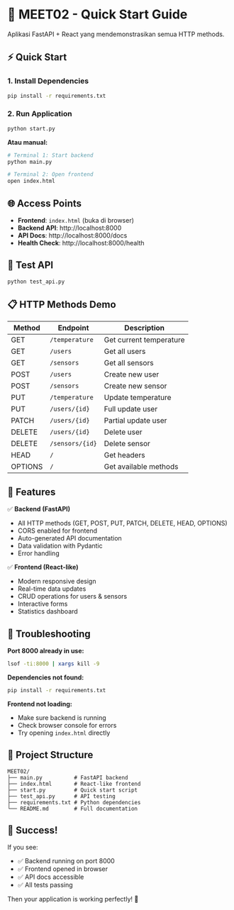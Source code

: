 # 🚀 MEET02 - Quick Start Guide

Aplikasi FastAPI + React yang mendemonstrasikan semua HTTP methods.

## ⚡ Quick Start

### 1. Install Dependencies
```bash
pip install -r requirements.txt
```

### 2. Run Application
```bash
python start.py
```

**Atau manual:**
```bash
# Terminal 1: Start backend
python main.py

# Terminal 2: Open frontend
open index.html
```

## 🌐 Access Points

- **Frontend**: `index.html` (buka di browser)
- **Backend API**: http://localhost:8000
- **API Docs**: http://localhost:8000/docs
- **Health Check**: http://localhost:8000/health

## 🧪 Test API

```bash
python test_api.py
```

## 📋 HTTP Methods Demo

| Method | Endpoint | Description |
|--------|----------|-------------|
| GET | `/temperature` | Get current temperature |
| GET | `/users` | Get all users |
| GET | `/sensors` | Get all sensors |
| POST | `/users` | Create new user |
| POST | `/sensors` | Create new sensor |
| PUT | `/temperature` | Update temperature |
| PUT | `/users/{id}` | Full update user |
| PATCH | `/users/{id}` | Partial update user |
| DELETE | `/users/{id}` | Delete user |
| DELETE | `/sensors/{id}` | Delete sensor |
| HEAD | `/` | Get headers |
| OPTIONS | `/` | Get available methods |

## 🎯 Features

✅ **Backend (FastAPI)**
- All HTTP methods (GET, POST, PUT, PATCH, DELETE, HEAD, OPTIONS)
- CORS enabled for frontend
- Auto-generated API documentation
- Data validation with Pydantic
- Error handling

✅ **Frontend (React-like)**
- Modern responsive design
- Real-time data updates
- CRUD operations for users & sensors
- Interactive forms
- Statistics dashboard

## 🔧 Troubleshooting

**Port 8000 already in use:**
```bash
lsof -ti:8000 | xargs kill -9
```

**Dependencies not found:**
```bash
pip install -r requirements.txt
```

**Frontend not loading:**
- Make sure backend is running
- Check browser console for errors
- Try opening `index.html` directly

## 📁 Project Structure

```
MEET02/
├── main.py          # FastAPI backend
├── index.html       # React-like frontend
├── start.py         # Quick start script
├── test_api.py      # API testing
├── requirements.txt # Python dependencies
└── README.md        # Full documentation
```

## 🎉 Success!

If you see:
- ✅ Backend running on port 8000
- ✅ Frontend opened in browser
- ✅ API docs accessible
- ✅ All tests passing

Then your application is working perfectly! 🚀 